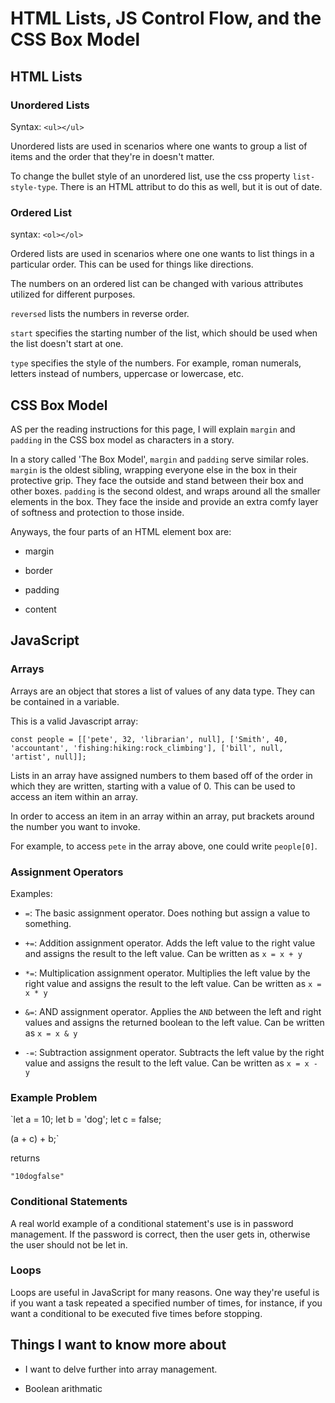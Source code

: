# HTML Lists, JS Control Flow, and the CSS Box Model

## HTML Lists


### Unordered Lists

Syntax: `<ul></ul>`

Unordered lists are used in scenarios where one wants to group a list of items and the order that they're in doesn't matter.

To change the bullet style of an unordered list, use the css property `list-style-type`. There is an HTML attribut to do this as well, but it is out of date.

### Ordered List

syntax: `<ol></ol>`

Ordered lists are used in scenarios where one one wants to list things in a particular order. This can be used for things like directions.

The numbers on an ordered list can be changed with various attributes utilized for different purposes.

`reversed` lists the numbers in reverse order.

`start` specifies the starting number of the list, which should be used when the list doesn't start at one.

`type` specifies the style of the numbers. For example, roman numerals, letters instead of numbers, uppercase or lowercase, etc.

## CSS Box Model

AS per the reading instructions for this page, I will explain `margin` and `padding` in the CSS box model as characters in a story.

In a story called 'The Box Model', `margin` and `padding` serve similar roles. `margin` is the oldest sibling, wrapping everyone else in the box in their protective grip. They face the outside and stand between their box and other boxes. `padding` is the second oldest, and wraps around all the smaller elements in the box. They face the inside and provide an extra comfy layer of softness and protection to those inside.

Anyways, the four parts of an HTML element box are:

+ margin

+ border

+ padding

+ content

## JavaScript

### Arrays

Arrays are an object that stores a list of values of any data type. They can be contained in a variable.

This is a valid Javascript array:

`const people = [['pete', 32, 'librarian', null], ['Smith', 40, 'accountant', 'fishing:hiking:rock_climbing'], ['bill', null, 'artist', null]];`

Lists in an array have assigned numbers to them based off of the order in which they are written, starting with a value of 0. This can be used to access an item within an array.

In order to access an item in an array within an array, put brackets around the number you want to invoke.

For example, to access `pete` in the array above, one could write `people[0]`.

### Assignment Operators

Examples:

- `=`: The basic assignment operator. Does nothing but assign a value to something.

- `+=`: Addition assignment operator. Adds the left value to the right value and assigns the result to the left value. Can be written as `x = x + y`

- `*=`: Multiplication assignment operator. Multiplies the left value by the right value and assigns the result to the left value. Can be written as `x = x * y`

- `&=`: AND assignment operator. Applies the `AND` between the left and right values and assigns the returned boolean to the left value. Can be written as `x = x & y`

- `-=`: Subtraction assignment operator. Subtracts the left value by the right value and assigns the result to the left value. Can be written as `x = x - y`

### Example Problem

`let a = 10;
 let b = 'dog';
 let c = false;

 (a + c) + b;`

returns

`"10dogfalse"`

### Conditional Statements

A real world example of a conditional statement's use is in password management. If the password is correct, then the user gets in, otherwise the user should not be let in.

### Loops

Loops are useful in JavaScript for many reasons. One way they're useful is if you want a task repeated a specified number of times, for instance, if you want a conditional to be executed five times before stopping. 

## Things I want to know more about

- I want to delve further into array management.

- Boolean arithmatic